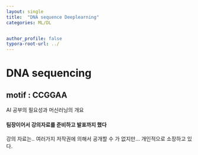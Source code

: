 ```yaml
---
layout: single
title:  "DNA sequence Deeplearning"
categories: ML/DL


author_profile: false
typora-root-url: ../
---
```




# DNA sequencing

## motif : CCGGAA

AI 공부의 필요성과 머신러닝의 개요

#### 팀장이어서 강의자료를 준비하고 발표까지 했다

강의 자료는.. 여러가지 저작권에 의해서 공개할 수 가 없지만... 개인적으로 소장하고 있다. 
